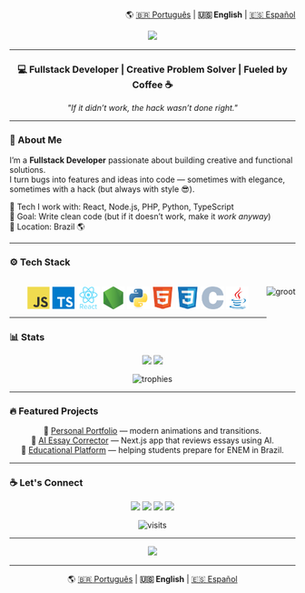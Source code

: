 <p align="right">
  🌎 
  <a href="README.md">🇧🇷 Português</a> |
  <strong>🇺🇸 English</strong> |
  <a href="README.es.md">🇪🇸 Español</a>
</p>

<!-- Main banner -->
<p align="center">
  <img src="https://readme-typing-svg.herokuapp.com?font=Fira+Code&size=26&duration=2500&pause=1000&color=8A2BE2&center=true&vCenter=true&width=500&lines=Hey!+I'm+Otávio+Rafael+👋;Fullstack+Developer+%7C+Tech+Tinkerer;Coffee+%2B+Code+%3D+Life;If+it+doesn't+work...+try+a+hack!">
</p>

---

<h3 align="center">💻 Fullstack Developer | Creative Problem Solver | Fueled by Coffee ☕</h3>

<p align="center">
  <em>"If it didn’t work, the hack wasn’t done right."</em>
</p>

---

### 🚀 About Me  
I’m a **Fullstack Developer** passionate about building creative and functional solutions.  
I turn bugs into features and ideas into code — sometimes with elegance, sometimes with a hack (but always with style 😎).  

🧩 Tech I work with: React, Node.js, PHP, Python, TypeScript  
🎯 Goal: Write clean code (but if it doesn’t work, make it *work anyway*)  
📍 Location: Brazil 🌎  

---

### ⚙️ Tech Stack
<div align="center" style="display: inline_block"><br>
  <img align="center" alt="Js" height="40" src="https://raw.githubusercontent.com/devicons/devicon/master/icons/javascript/javascript-original.svg">
  <img align="center" alt="Ts" height="40" src="https://raw.githubusercontent.com/devicons/devicon/master/icons/typescript/typescript-original.svg">
  <img align="center" alt="React" height="40" src="https://raw.githubusercontent.com/devicons/devicon/master/icons/react/react-original-wordmark.svg">
  <img align="center" alt="Nodejs" height="40" src="https://raw.githubusercontent.com/devicons/devicon/master/icons/nodejs/nodejs-original.svg">
  <img align="center" alt="Python" height="40" src="https://raw.githubusercontent.com/devicons/devicon/master/icons/python/python-original.svg">
  <img align="center" alt="HTML" height="40" src="https://raw.githubusercontent.com/devicons/devicon/master/icons/html5/html5-original.svg">
  <img align="center" alt="CSS" height="40" src="https://raw.githubusercontent.com/devicons/devicon/master/icons/css3/css3-original.svg">
  <img align="center" alt="C" height="40" src="https://raw.githubusercontent.com/devicons/devicon/master/icons/c/c-original.svg">
  <img align="center" alt="Java" height="40" src="https://raw.githubusercontent.com/devicons/devicon/master/icons/java/java-original.svg">
  <img align="right" alt="groot" height="120" src="https://i.pinimg.com/originals/9a/27/7e/9a277e3a5b70cef77f91f9912e890b44.gif">
</div>

---

### 📊 Stats
<p align="center">
  <img height="165em" src="https://github-readme-stats.vercel.app/api?username=rafaelxulipa&show_icons=true&theme=tokyonight&include_all_commits=true&count_private=true"/>
  <img height="165em" src="https://github-readme-stats.vercel.app/api/top-langs/?username=rafaelxulipa&layout=compact&langs_count=7&theme=tokyonight"/>
</p>

<p align="center">
  <img src="https://github-profile-trophy.vercel.app/?username=rafaelxulipa&theme=tokyonight&no-frame=true&margin-w=10" alt="trophies"/>
</p>

---

### 🔥 Featured Projects
<p align="center">
  🚀 <a href="https://portfolio.or.app.br/">Personal Portfolio</a> — modern animations and transitions.<br>
  🧩 <a href="https://redacao-ai.or.app.br/">AI Essay Corrector</a> — Next.js app that reviews essays using AI.<br>
  📱 <a href="https://matematica.or.app.br/">Educational Platform</a> — helping students prepare for ENEM in Brazil.
</p>

---

### ☕ Let's Connect
<div align="center"> 
  <a href="https://www.youtube.com/channel/UCQMPI26g2FawE2TnjR6P1Mg" target="_blank"><img src="https://img.shields.io/badge/YouTube-FF0000?style=for-the-badge&logo=youtube&logoColor=white"></a>
  <a href="https://instagram.com/rafaelxulipa" target="_blank"><img src="https://img.shields.io/badge/-Instagram-%23E4405F?style=for-the-badge&logo=instagram&logoColor=white"></a>
  <a href="mailto:rafael2104@gmail.com"><img src="https://img.shields.io/badge/-Gmail-%23333?style=for-the-badge&logo=gmail&logoColor=white"></a>
  <a href="https://www.linkedin.com/in/otaviorafaelarruda/" target="_blank"><img src="https://img.shields.io/badge/-LinkedIn-%230077B5?style=for-the-badge&logo=linkedin&logoColor=white"></a> 
</div>

<p align="center">
  <img src="https://komarev.com/ghpvc/?username=rafaelxulipa&color=8A2BE2" alt="visits" />
</p>

---

<div align="center">
  <img src="https://readme-typing-svg.herokuapp.com?font=Fira+Code&size=22&duration=3000&pause=1000&color=9370DB&center=true&vCenter=true&width=600&lines=Code.+Debug.+Repeat.+💡;There’s+no+bug,+only+undocumented+features.">
</div>

---

<p align="center">
  🌎 
  <a href="README.md">🇧🇷 Português</a> |
  <strong>🇺🇸 English</strong> |
  <a href="README.es.md">🇪🇸 Español</a>
</p>
